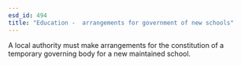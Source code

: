 ```yaml
---
esd_id: 494
title: "Education -  arrangements for government of new schools"
---
```


A local authority must make arrangements for the constitution of a temporary governing body for a new maintained school.


